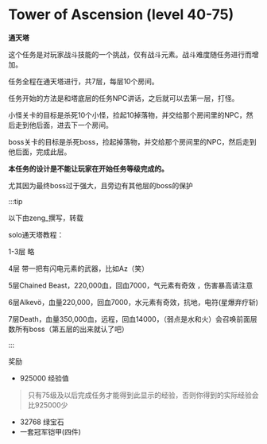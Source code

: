 # Tower of Ascension (level 40-75)
**通天塔**

这个任务是对玩家战斗技能的一个挑战，仅有战斗元素。战斗难度随任务进行而增加。

任务全程在通天塔进行，共7层，每层10个房间。

任务开始的方法是和塔底层的任务NPC讲话，之后就可以去第一层，打怪。

小怪关卡的目标是杀死10个小怪，捡起10掉落物，并交给那个房间里的NPC，然后走到他后面，进去下一个房间。

boss关卡的目标是杀死boss，捡起掉落物，并交给那个房间里的NPC，然后走到他后面，完成此层。

**本任务的设计是不能让玩家在开始任务等级完成的。**

尤其因为最终boss过于强大，且旁边有其他层的boss的保护


:::tip

以下由zeng_撰写，转载

solo通天塔教程：

1-3层   略

4层 带一把有闪电元素的武器，比如Az（笑）

5层Chained Beast，220,000血，回血7000，气元素有奇效 ，伤害暴高请注意

6层Alkevö，血量220,000，回血7000，水元素有奇效，抗地，电符(星爆弃疗斩)

7层Death，血量350,000血，远程，回血14000，（弱点是水和火）会召唤前面层数所有boss（第五层的出来就认了吧）

:::

奖励
+ 925000 经验值
>只有75级及以后完成任务才能得到此显示的经验，否则你得到的实际经验会比925000少
+ 32768 绿宝石
+ 一套冠军铠甲(四件)